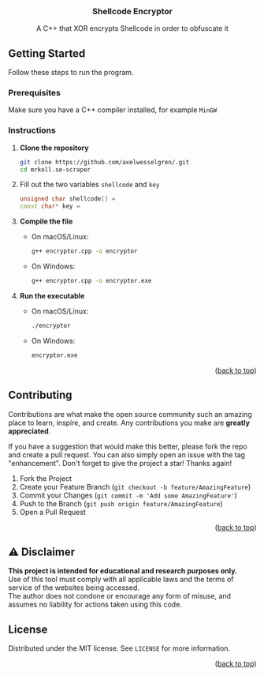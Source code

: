 <a id="readme-top"></a>

<br />
<div align="center">

<h3 align="center">Shellcode Encryptor</h3>

  <p align="center">
    A C++ that XOR encrypts Shellcode in order to obfuscate it
  </p>
</div>

## Getting Started

Follow these steps to run the program.

### Prerequisites

Make sure you have a C++ compiler installed, for example `MinGW`

### Instructions

1. **Clone the repository**
   ```sh
   git clone https://github.com/axelwesselgren/.git
   cd mrkoll.se-scraper
   ```
2. Fill out the two variables `shellcode` and `key`
   ```cpp
   unsigned char shellcode[] =
   const char* key =
   ```

4. **Compile the file**
   - On macOS/Linux:
     ```sh
     g++ encryptor.cpp -o encryptor
     ```

   - On Windows:
     ```sh
     g++ encryptor.cpp -o encryptor.exe
     ```

5. **Run the executable**

   - On macOS/Linux:
     ```sh
     ./encryptor
     ```

   - On Windows:
     ```sh
     encryptor.exe
     ```
<p align="right">(<a href="#readme-top">back to top</a>)</p>

## Contributing

Contributions are what make the open source community such an amazing place to learn, inspire, and create. Any contributions you make are **greatly appreciated**.

If you have a suggestion that would make this better, please fork the repo and create a pull request. You can also simply open an issue with the tag "enhancement".
Don't forget to give the project a star! Thanks again!

1. Fork the Project
2. Create your Feature Branch (`git checkout -b feature/AmazingFeature`)
3. Commit your Changes (`git commit -m 'Add some AmazingFeature'`)
4. Push to the Branch (`git push origin feature/AmazingFeature`)
5. Open a Pull Request

<p align="right">(<a href="#readme-top">back to top</a>)</p>

## ⚠️ Disclaimer

**This project is intended for educational and research purposes only.**  
Use of this tool must comply with all applicable laws and the terms of service of the websites being accessed.  
The author does not condone or encourage any form of misuse, and assumes no liability for actions taken using this code.

## License

Distributed under the MIT license. See `LICENSE` for more information.

<p align="right">(<a href="#readme-top">back to top</a>)</p>
